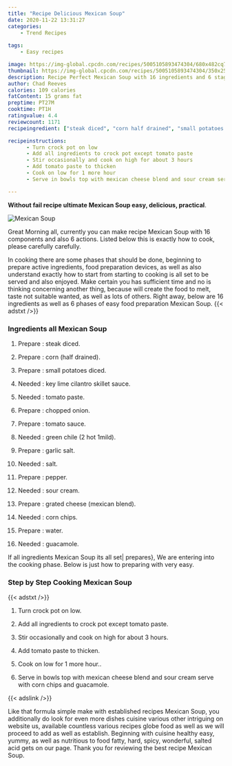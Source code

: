 ```yaml
---
title: "Recipe Delicious Mexican Soup"
date: 2020-11-22 13:31:27
categories:
    - Trend Recipes
    
tags:
    - Easy recipes

image: https://img-global.cpcdn.com/recipes/5005105893474304/680x482cq70/mexican-soup-recipe-main-photo.jpg
thumbnail: https://img-global.cpcdn.com/recipes/5005105893474304/350x250cq70/mexican-soup-recipe-main-photo.jpg
description: Recipe Perfect Mexican Soup with 16 ingredients and 6 stages of easy cooking.
author: Chad Reeves
calories: 109 calories
fatContent: 15 grams fat
preptime: PT27M
cooktime: PT1H
ratingvalue: 4.4
reviewcount: 1171
recipeingredient: ["steak diced", "corn half drained", "small potatoes diced", "key lime cilantro skillet sauce", "tomato paste", "chopped onion", "tomato sauce", "green chile 2 hot 1mild", "garlic salt", "salt", "pepper", "sour cream", "grated cheese mexican blend", "corn chips", "water", "guacamole"]

recipeinstructions: 
      - Turn crock pot on low 
      - Add all ingredients to crock pot except tomato paste 
      - Stir occasionally and cook on high for about 3 hours 
      - Add tomato paste to thicken 
      - Cook on low for 1 more hour 
      - Serve in bowls top with mexican cheese blend and sour cream serve with corn chips and guacamole

---
```




**Without fail recipe ultimate Mexican Soup easy, delicious, practical**. 


![Mexican Soup](https://img-global.cpcdn.com/recipes/5005105893474304/680x482cq70/mexican-soup-recipe-main-photo.jpg "Mexican Soup")




Great Morning all, currently you can make recipe Mexican Soup with 16 components and also 6 actions. Listed below this is exactly how to cook, please carefully carefully.

In cooking there are some phases that should be done, beginning to prepare active ingredients, food preparation devices, as well as also understand exactly how to start from starting to cooking is all set to be served and also enjoyed. Make certain you has sufficient time and no is thinking concerning another thing, because will create the food to melt, taste not suitable wanted, as well as lots of others. Right away, below are 16 ingredients as well as 6 phases of easy food preparation Mexican Soup.
{{< adstxt />}}

### Ingredients all Mexican Soup


1. Prepare  : steak diced.

1. Prepare  : corn (half drained).

1. Prepare  : small potatoes diced.

1. Needed  : key lime cilantro skillet sauce.

1. Needed  : tomato paste.

1. Prepare  : chopped onion.

1. Prepare  : tomato sauce.

1. Needed  : green chile (2 hot 1mild).

1. Prepare  : garlic salt.

1. Needed  : salt.

1. Prepare  : pepper.

1. Needed  : sour cream.

1. Prepare  : grated cheese (mexican blend).

1. Needed  : corn chips.

1. Prepare  : water.

1. Needed  : guacamole.



If all ingredients Mexican Soup its all set| prepares}, We are entering into the cooking phase. Below is just how to preparing with very easy.

### Step by Step Cooking Mexican Soup

{{< adstxt />}}


1. Turn crock pot on low.



1. Add all ingredients to crock pot except tomato paste.



1. Stir occasionally and cook on high for about 3 hours.



1. Add tomato paste to thicken.



1. Cook on low for 1 more hour..



1. Serve in bowls top with mexican cheese blend and sour cream serve with corn chips and guacamole.





{{< adslink />}}

Like that formula simple make with established recipes Mexican Soup, you additionally do look for even more dishes cuisine various other intriguing on website us, available countless various recipes globe food as well as we will proceed to add as well as establish. Beginning with cuisine healthy easy, yummy, as well as nutritious to food fatty, hard, spicy, wonderful, salted acid gets on our page. Thank you for reviewing the best recipe Mexican Soup.
